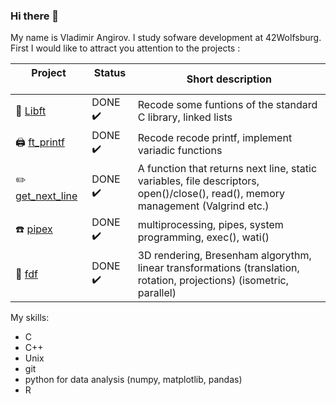 ### Hi there 👋

My name is Vladimir Angirov. I study sofware development at 42Wolfsburg. First I would like to attract you attention to the projects :

| Project &nbsp;&nbsp;&nbsp;&nbsp;&nbsp;&nbsp;&nbsp;&nbsp;&nbsp;&nbsp;&nbsp;&nbsp;&nbsp;&nbsp;&nbsp;&nbsp;&nbsp; | Status &nbsp;&nbsp;&nbsp;&nbsp;&nbsp;&nbsp;&nbsp; | Short description |
| --- | --- | --- |
| :book: [Libft](https://github.com/angirov/42Libft) | DONE :heavy_check_mark: | Recode some funtions of the standard C library, linked lists |
| :printer: [ft_printf](https://github.com/angirov/42ft_printf) | DONE :heavy_check_mark: |  Recode recode printf, implement variadic functions |
| :pencil2: [get_next_line](https://github.com/angirov/42get_next_line) | DONE :heavy_check_mark: | A function that returns next line, static variables, file descriptors, open()/close(), read(), memory management (Valgrind etc.) |   
| :telephone: [pipex](https://github.com/angirov/42pipex) | DONE :heavy_check_mark: | multiprocessing, pipes, system programming, exec(), wati() |
| :art: [fdf](https://github.com/angirov/42fdf) | DONE :heavy_check_mark: | 3D rendering, Bresenham algorythm, linear transformations (translation, rotation, projections) (isometric, parallel) | 

My skills:
- C
- C++
- Unix
- git
- python for data analysis (numpy, matplotlib, pandas)
- R

<!--
**angirov/angirov** is a ✨ _special_ ✨ repository because its `README.md` (this file) appears on your GitHub profile.

Here are some ideas to get you started:

- 🔭 I’m currently working on ...
- 🌱 I’m currently learning ...
- 👯 I’m looking to collaborate on ...
- 🤔 I’m looking for help with ...
- 💬 Ask me about ...
- 📫 How to reach me: ...
- 😄 Pronouns: ...
- ⚡ Fun fact: ...
-->
